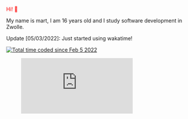 <p style="color:red"> Hi! 👋</p>

My name is mart, I am 16 years old and I study software development in Zwolle.


<bold> Update [05/03/2022]: </bold>
Just started using wakatime!

<a href="https://wakatime.com/@e79e2238-0fc8-4bba-9e0e-6c84f4176c54"><img src="https://wakatime.com/badge/user/e79e2238-0fc8-4bba-9e0e-6c84f4176c54.svg" alt="Total time coded since Feb 5 2022" /></a>
<figure><embed src="https://wakatime.com/share/@Martvdm/1acee003-525d-410e-91e3-6eefa833720a.svg"></embed></figure>
